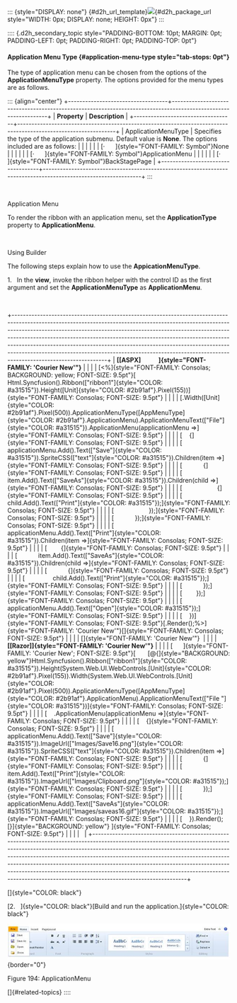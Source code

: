 ::: {style="DISPLAY: none"}
[](ms-xhelp:///?Id=d2h_url_template){#d2h_url_template}![](!package_url!){#d2h_package_url style="WIDTH: 0px; DISPLAY: none; HEIGHT: 0px"}
:::

:::: {.d2h_secondary_topic style="PADDING-BOTTOM: 10pt; MARGIN: 0pt; PADDING-LEFT: 0pt; PADDING-RIGHT: 0pt; PADDING-TOP: 0pt"}
#### Application Menu Type {#application-menu-type style="tab-stops: 0pt"}

The type of application menu can be chosen from the options of the **ApplicationMenuType** property. The options provided for the menu types are as follows.

::: {align="center"}
+-----------------------------------+----------------------------------------------------------------------------------------------------------------+
| **Property**                      | **Description**                                                                                                |
+-----------------------------------+----------------------------------------------------------------------------------------------------------------+
| ApplicationMenuType               | Specifies the type of the application submenu. Default value is **None**. The options included are as follows: |
|                                   |                                                                                                                |
|                                   | [·      ]{style="FONT-FAMILY: Symbol"}None                                                                     |
|                                   |                                                                                                                |
|                                   | [·      ]{style="FONT-FAMILY: Symbol"}ApplicationMenu                                                          |
|                                   |                                                                                                                |
|                                   | [·      ]{style="FONT-FAMILY: Symbol"}BackStagePage                                                            |
+-----------------------------------+----------------------------------------------------------------------------------------------------------------+
:::

 

Application Menu

To render the ribbon with an application menu, set the **ApplicationType** property to **ApplicationMenu**.

 

Using Builder

The following steps explain how to use the **AppicationMenuType**.

1.   In the **view**, invoke the ribbon helper with the control ID as the first argument and set the **ApplicationMenuType** as **ApplicationMenu**.

 

+---------------------------------------------------------------------------------------------------------------------------------------------------------------------------------------------------------------------------------------------------------------------------------------------------------------------------------------------------------------------------------------------------------------------------------------------------------------------------------------------------------------------+
| **[\[ASPX\]            ]{style="FONT-FAMILY: 'Courier New'"}**                                                                                                                                                                                                                                                                                                                                                                                                                                                      |
|                                                                                                                                                                                                                                                                                                                                                                                                                                                                                                                     |
| [\<%]{style="FONT-FAMILY: Consolas; BACKGROUND: yellow; FONT-SIZE: 9.5pt"}[ Html.Syncfusion().Ribbon([\"ribbon1\"]{style="COLOR: #a31515"}).Height([Unit]{style="COLOR: #2b91af"}.Pixel(155))]{style="FONT-FAMILY: Consolas; FONT-SIZE: 9.5pt"}                                                                                                                                                                                                                                                                     |
|                                                                                                                                                                                                                                                                                                                                                                                                                                                                                                                     |
| [.Width([Unit]{style="COLOR: #2b91af"}.Pixel(500)).ApplicationMenuType([AppMenuType]{style="COLOR: #2b91af"}.ApplicationMenu).ApplicationMenuText([\"File\"]{style="COLOR: #a31515"}).ApplicationMenu(applicationMenu =\>]{style="FONT-FAMILY: Consolas; FONT-SIZE: 9.5pt"}                                                                                                                                                                                                                                         |
|                                                                                                                                                                                                                                                                                                                                                                                                                                                                                                                     |
| [    {]{style="FONT-FAMILY: Consolas; FONT-SIZE: 9.5pt"}                                                                                                                                                                                                                                                                                                                                                                                                                                                            |
|                                                                                                                                                                                                                                                                                                                                                                                                                                                                                                                     |
| [        applicationMenu.Add().Text([\"Save\"]{style="COLOR: #a31515"}).SpriteCSS([\"text\"]{style="COLOR: #a31515"}).Children(item =\>]{style="FONT-FAMILY: Consolas; FONT-SIZE: 9.5pt"}                                                                                                                                                                                                                                                                                                                           |
|                                                                                                                                                                                                                                                                                                                                                                                                                                                                                                                     |
| [            {]{style="FONT-FAMILY: Consolas; FONT-SIZE: 9.5pt"}                                                                                                                                                                                                                                                                                                                                                                                                                                                    |
|                                                                                                                                                                                                                                                                                                                                                                                                                                                                                                                     |
| [                item.Add().Text([\"SaveAs\"]{style="COLOR: #a31515"}).Children(child =\>]{style="FONT-FAMILY: Consolas; FONT-SIZE: 9.5pt"}                                                                                                                                                                                                                                                                                                                                                                         |
|                                                                                                                                                                                                                                                                                                                                                                                                                                                                                                                     |
| [                    {]{style="FONT-FAMILY: Consolas; FONT-SIZE: 9.5pt"}                                                                                                                                                                                                                                                                                                                                                                                                                                            |
|                                                                                                                                                                                                                                                                                                                                                                                                                                                                                                                     |
| [                        child.Add().Text([\"Print\"]{style="COLOR: #a31515"});]{style="FONT-FAMILY: Consolas; FONT-SIZE: 9.5pt"}                                                                                                                                                                                                                                                                                                                                                                                   |
|                                                                                                                                                                                                                                                                                                                                                                                                                                                                                                                     |
| [                    });]{style="FONT-FAMILY: Consolas; FONT-SIZE: 9.5pt"}                                                                                                                                                                                                                                                                                                                                                                                                                                          |
|                                                                                                                                                                                                                                                                                                                                                                                                                                                                                                                     |
| [            });]{style="FONT-FAMILY: Consolas; FONT-SIZE: 9.5pt"}                                                                                                                                                                                                                                                                                                                                                                                                                                                  |
|                                                                                                                                                                                                                                                                                                                                                                                                                                                                                                                     |
| [        applicationMenu.Add().Text([\"Print\"]{style="COLOR: #a31515"}).Children(item =\>]{style="FONT-FAMILY: Consolas; FONT-SIZE: 9.5pt"}                                                                                                                                                                                                                                                                                                                                                                        |
|                                                                                                                                                                                                                                                                                                                                                                                                                                                                                                                     |
| [        {]{style="FONT-FAMILY: Consolas; FONT-SIZE: 9.5pt"}                                                                                                                                                                                                                                                                                                                                                                                                                                                        |
|                                                                                                                                                                                                                                                                                                                                                                                                                                                                                                                     |
| [            item.Add().Text([\"SaveAs\"]{style="COLOR: #a31515"}).Children(child =\>]{style="FONT-FAMILY: Consolas; FONT-SIZE: 9.5pt"}                                                                                                                                                                                                                                                                                                                                                                             |
|                                                                                                                                                                                                                                                                                                                                                                                                                                                                                                                     |
| [            {]{style="FONT-FAMILY: Consolas; FONT-SIZE: 9.5pt"}                                                                                                                                                                                                                                                                                                                                                                                                                                                    |
|                                                                                                                                                                                                                                                                                                                                                                                                                                                                                                                     |
| [                child.Add().Text([\"Print\"]{style="COLOR: #a31515"});]{style="FONT-FAMILY: Consolas; FONT-SIZE: 9.5pt"}                                                                                                                                                                                                                                                                                                                                                                                           |
|                                                                                                                                                                                                                                                                                                                                                                                                                                                                                                                     |
| [            });]{style="FONT-FAMILY: Consolas; FONT-SIZE: 9.5pt"}                                                                                                                                                                                                                                                                                                                                                                                                                                                  |
|                                                                                                                                                                                                                                                                                                                                                                                                                                                                                                                     |
| [        });]{style="FONT-FAMILY: Consolas; FONT-SIZE: 9.5pt"}                                                                                                                                                                                                                                                                                                                                                                                                                                                      |
|                                                                                                                                                                                                                                                                                                                                                                                                                                                                                                                     |
| [        applicationMenu.Add().Text([\"Open\"]{style="COLOR: #a31515"});]{style="FONT-FAMILY: Consolas; FONT-SIZE: 9.5pt"}                                                                                                                                                                                                                                                                                                                                                                                          |
|                                                                                                                                                                                                                                                                                                                                                                                                                                                                                                                     |
| [    })]{style="FONT-FAMILY: Consolas; FONT-SIZE: 9.5pt"}[.Render();%\>]{style="FONT-FAMILY: 'Courier New'"}[]{style="FONT-FAMILY: Consolas; FONT-SIZE: 9.5pt"}                                                                                                                                                                                                                                                                                                                                                     |
|                                                                                                                                                                                                                                                                                                                                                                                                                                                                                                                     |
| []{style="FONT-FAMILY: 'Courier New'"}                                                                                                                                                                                                                                                                                                                                                                                                                                                                              |
|                                                                                                                                                                                                                                                                                                                                                                                                                                                                                                                     |
| **[\[Razor\]]{style="FONT-FAMILY: 'Courier New'"}**                                                                                                                                                                                                                                                                                                                                                                                                                                                                 |
|                                                                                                                                                                                                                                                                                                                                                                                                                                                                                                                     |
| [      ]{style="FONT-FAMILY: 'Courier New'; FONT-SIZE: 9.5pt"}[       [\@{]{style="BACKGROUND: yellow"}Html.Syncfusion().Ribbon([\"ribbon1\"]{style="COLOR: #a31515"}).Height(System.Web.UI.WebControls.[Unit]{style="COLOR: #2b91af"}.Pixel(155)).Width(System.Web.UI.WebControls.[Unit]{style="COLOR: #2b91af"}.Pixel(500)).ApplicationMenuType([AppMenuType]{style="COLOR: #2b91af"}.ApplicationMenu).ApplicationMenuText([\"File \"]{style="COLOR: #a31515"})]{style="FONT-FAMILY: Consolas; FONT-SIZE: 9.5pt"} |
|                                                                                                                                                                                                                                                                                                                                                                                                                                                                                                                     |
| [    .ApplicationMenu(applicationMenu =\>]{style="FONT-FAMILY: Consolas; FONT-SIZE: 9.5pt"}                                                                                                                                                                                                                                                                                                                                                                                                                         |
|                                                                                                                                                                                                                                                                                                                                                                                                                                                                                                                     |
| [    {]{style="FONT-FAMILY: Consolas; FONT-SIZE: 9.5pt"}                                                                                                                                                                                                                                                                                                                                                                                                                                                            |
|                                                                                                                                                                                                                                                                                                                                                                                                                                                                                                                     |
| [        applicationMenu.Add().Text([\"Save\"]{style="COLOR: #a31515"}).ImageUrl([\"Images/Save16.png\"]{style="COLOR: #a31515"}).SpriteCSS([\"text\"]{style="COLOR: #a31515"}).Children(item =\>]{style="FONT-FAMILY: Consolas; FONT-SIZE: 9.5pt"}                                                                                                                                                                                                                                                                 |
|                                                                                                                                                                                                                                                                                                                                                                                                                                                                                                                     |
| [            {]{style="FONT-FAMILY: Consolas; FONT-SIZE: 9.5pt"}                                                                                                                                                                                                                                                                                                                                                                                                                                                    |
|                                                                                                                                                                                                                                                                                                                                                                                                                                                                                                                     |
| [                item.Add().Text([\"Print\"]{style="COLOR: #a31515"}).ImageUrl([\"Images/Clipboard.png\"]{style="COLOR: #a31515"});]{style="FONT-FAMILY: Consolas; FONT-SIZE: 9.5pt"}                                                                                                                                                                                                                                                                                                                               |
|                                                                                                                                                                                                                                                                                                                                                                                                                                                                                                                     |
| [            });]{style="FONT-FAMILY: Consolas; FONT-SIZE: 9.5pt"}                                                                                                                                                                                                                                                                                                                                                                                                                                                  |
|                                                                                                                                                                                                                                                                                                                                                                                                                                                                                                                     |
| [        applicationMenu.Add().Text([\"SaveAs\"]{style="COLOR: #a31515"}).ImageUrl([\"Images/saveas16.gif\"]{style="COLOR: #a31515"});]{style="FONT-FAMILY: Consolas; FONT-SIZE: 9.5pt"}                                                                                                                                                                                                                                                                                                                            |
|                                                                                                                                                                                                                                                                                                                                                                                                                                                                                                                     |
| [    }).Render();[}]{style="BACKGROUND: yellow"} ]{style="FONT-FAMILY: Consolas; FONT-SIZE: 9.5pt"}                                                                                                                                                                                                                                                                                                                                                                                                                 |
|                                                                                                                                                                                                                                                                                                                                                                                                                                                                                                                     |
|                                                                                                                                                                                                                                                                                                                                                                                                                                                                                                                     |
+---------------------------------------------------------------------------------------------------------------------------------------------------------------------------------------------------------------------------------------------------------------------------------------------------------------------------------------------------------------------------------------------------------------------------------------------------------------------------------------------------------------------+

[]{style="COLOR: black"} 

[2.   ]{style="COLOR: black"}[Build and run the application.]{style="COLOR: black"}

![Description: C:\\Documents and Settings\\vigneshtr\\Desktop\\UGimage\\Applicationmenu.PNG](ImagesExt/image56_204.jpg){border="0"}

Figure 194: ApplicationMenu

[]{#related-topics}
::::
